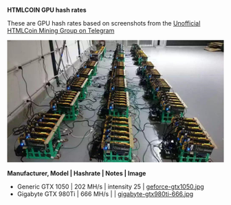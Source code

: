 **HTMLCOIN GPU hash rates**

These are GPU hash rates based on screenshots from the [Unofficial HTMLCoin Mining Group on Telegram](https://t.me/htmlmining)

![gpu_rig](./images/gpurig.jpg)


**Manufacturer, Model | Hashrate | Notes | Image**

- Generic GTX 1050 | 202 MH/s | intensity 25 | [geforce-gtx1050.jpg](./images/geforce-gtx1050.jpg)
- Gigabyte GTX 980Ti | 666 MH/s | | [gigabyte-gtx980ti-666.jpg](./images/gigabyte-gtx980ti-666.jpg)


